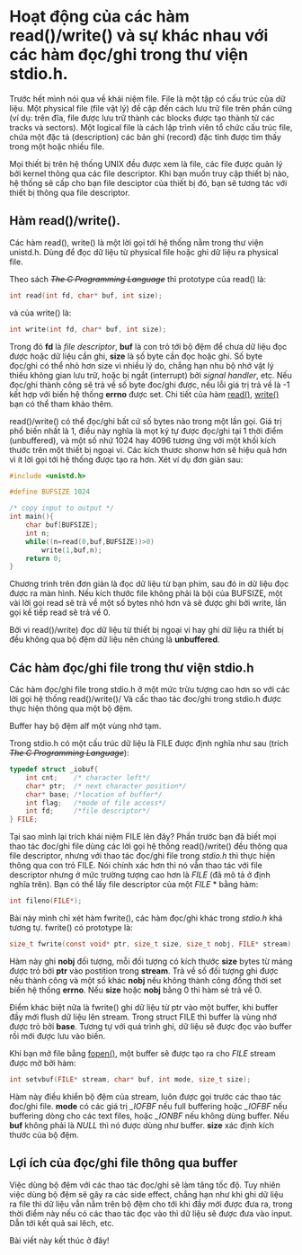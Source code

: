 # Hoạt động của các hàm read()/write() và sự khác nhau với các hàm đọc/ghi trong thư viện stdio.h.

Trước hết mình nói qua về khái niệm file. File là một tập có cấu trúc của dữ liệu. Một physical file (file vật lý) đề cập đến cách lưu trữ file trên phần cứng (ví dụ: trên đĩa, file được lưu trữ thành các blocks được tạo thành từ các tracks và sectors). Một logical file là cách lập trình viên tổ chức cấu trúc file, chứa một đặc tả (description) các bản ghi (record) đặc tính được tìm thấy trong một hoặc nhiều file.

Mọi thiết bị trên hệ thống UNIX đều được xem là file, các file được quản lý bởi kernel thông qua các file descriptor. Khi bạn muốn truy cập thiết bị nào, hệ thống sẽ cấp cho bạn file desciptor của thiết bị đó, bạn sẽ tương tác với thiết bị thông qua file descriptor.

## Hàm read()/write().

Các hàm read(), write() là một lời gọi tới hệ thống nằm trong thư viện unistd.h. Dùng để đọc dữ liệu từ physical file hoặc ghi dữ liệu ra physical file.

Theo sách ~~*The C Programming Language*~~ thì prototype của read() là:

```c
int read(int fd, char* buf, int size);
```

và của write() là:

```c
int write(int fd, char* buf, int size);
```

Trong đó **fd** là *file descriptor*, **buf** là con trỏ tới bộ đệm để chưa dữ liệu đọc được hoặc dữ liệu cần ghi, **size** là số byte cần đọc hoặc ghi.
Số byte đọc/ghi có thể nhỏ hơn size vì nhiều lý do, chẳng hạn nhu bộ nhớ vật lý thiếu không gian lưu trữ, hoặc bị ngắt (interrupt) bởi *signal handler*, etc. Nếu đọc/ghi thành công sẽ trả về số byte đoc/ghi được, nếu lỗi giá trị trả về là -1 kết hợp với biến hệ thống **errno** được set. Chi tiết của hàm [read()](https://linux.die.net/man/2/read), [write()](https://linux.die.net/man/2/write) bạn có thể tham khảo thêm.

read()/write() có thể đọc/ghi bất cứ số bytes nào trong một lần gọi. Giá trị phổ biến nhất là 1, điều này nghĩa là mọt ký tự được đọc/ghi tại 1 thời điểm (unbuffered), và một số nhứ 1024 hay 4096 tương ứng với một khối kích thước trên một thiết bị ngoại vi. Các kích thươc shonw hơn sẽ hiệu quả hơn vì ít lời gọi tới hệ thống được tạo ra hơn. Xét ví dụ đơn giản sau:

```c
#include <unistd.h>

#define BUFSIZE 1024

/* copy input to output */
int main(){
    char buf[BUFSIZE];
    int n;
    while((n=read(0,buf,BUFSIZE))>0)
        write(1,buf,n);
    return 0;
}
```

Chương trình trên đơn giản là đọc dữ liệu từ bạn phím, sau đó in dữ liệu đọc được ra màn hình. Nếu kích thước file không phải là bội của BUFSIZE, một vài lời gọi read sẽ trả về một số bytes nhỏ hơn và sẽ được ghi bởi write, lần gọi kế tiếp read sẽ trả về 0.

Bởi vì read()/write) đọc dữ liệu từ thiết bị ngoại vi hay ghi dữ liệu ra thiết bị đều không qua bộ đệm dữ liệu nên chúng là **unbuffered**.

## Các hàm đọc/ghi file trong thư viện stdio.h

Các hàm đọc/ghi file trong stdio.h ở một mức trừu tượng cao hơn so với các lời gọi hệ thống read()/write()/ Và cấc thao tác đoc/ghi trong stdio.h được thực hiện thông qua một bộ đệm.

Buffer hay bộ đệm alf một vùng nhớ tạm.

Trong stdio.h có một cấu trúc dữ liệu là FILE được định nghĩa như sau (trích ~~*The C Programming Language*~~):

```c
typedef struct _iobuf{
    int cnt;    /* character left*/
    char* ptr;  /* next character position*/
    char* base; /*location of buffer*/
    int flag;   /*mode of file access*/
    int fd;     /*file descriptor*/
} FILE;
```

Tại sao mình lại trích khái niệm FILE lên đây? Phần trước bạn đã biết mọi thao tác đoc/ghi file dùng các lời gọi hệ thống read()/write() đều thông qua file descriptor, nhưng với thao tác đọc/ghi file trong *stdio.h* thì thực hiện thông qua con trỏ FILE. Nói chính xác hơn thì nó vẫn thao tác với file descriptor nhưng ở mức trường tượng cao hơn là *FILE* (đã mô tả ở định nghĩa trên). Bạn có thể lấy file descriptor của một *FILE* * bằng hàm:

```c
int fileno(FILE*);
```

Bài này mình chỉ xét hàm fwrite(), các hàm đọc/ghi khác trong *stdio.h* khá tương tự. fwrite() có prototype là:

```c
size_t fwrite(const void* ptr, size_t size, size_t nobj, FILE* stream);
```

Hàm này ghi **nobj** đối tượng, mỗi đối tượng có kích thước **size** bytes từ mảng được trỏ bởi **ptr** vào postition trong **stream**. Trả về số đối tượng ghi được nếu thành công và một số khác **nobj** nếu không thành công đồng thời set biến hệ thống **errno**. Nếu **size** hoặc **nobj** bằng 0 thì hàm sẽ trả về 0.

Điểm khác biệt nữa là fwrite() ghi dữ liệu từ ptr vào một buffer, khi buffer đầy mới flush dữ liệu lên stream. Trong struct FILE thì buffer là vùng nhớ được trỏ bởi **base**. Tương tự với quá trình ghi, dữ liệu sẽ được đọc vào buffer rồi mới được lưu vào biến.

Khi bạn mở file bằng [fopen()](http://www.cplusplus.com/reference/cstdio/fopen/), một buffer sẽ được tạo ra cho *FILE* stream được mở bởi hàm:

```c
int setvbuf(FILE* stream, char* buf, int mode, size_t size);
```

Hàm này điều khiển bộ đệm của stream, luôn được gọi trước các thao tác đoc/ghi file. **mode** có các giá trị *_IOFBF* nếu full buffering hoặc *_IOFBF* nếu buffering dòng cho các text files, hoặc *_IONBF* nếu không dùng buffer. Nếu **buf** không phải là *NULL* thì nó được dùng như buffer. **size** xác định kích thước của bộ đệm.

## Lợi ích của đọc/ghi file thông qua buffer

Việc dùng bộ đệm với các thao tác đọc/ghi sẽ làm tăng tốc độ. Tuy nhiên việc dùng bộ đệm sẽ gây ra các side effect, chẳng hạn như khi ghi dữ liệu ra file thì dữ liệu vẫn nằm trên bộ đệm cho tới khi đầy mới được đưa ra, trong thời điểm này nếu có các thao tác đọc vào thì dữ liệu sẽ được đưa vào input. Dẫn tới kết quả sai lêch, etc.

Bài viết này kết thúc ở đây!
